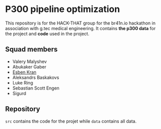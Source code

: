 # P300 pipeline optimization

This repository is for the HACK-THAT group for the br41n.io hackathon in association with g.tec medical engineering. It contains **the p300 data** for the project and **code** used in the project.

## Squad members

- Valery Malyshev
- Abukaker Gaber
- [Esben Kran](https://github.com/esbenkc)
- Aleksandrs Baskakovs
- Luke Ring
- Sebastian Scott Engen
- Sigurd 

## Repository

`src` contains the code for the projet while `data` contains all data.